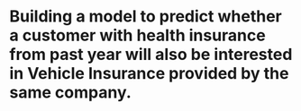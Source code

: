 # Building a model to predict whether a customer with health insurance from past year will also be interested in Vehicle Insurance provided by the same company.
